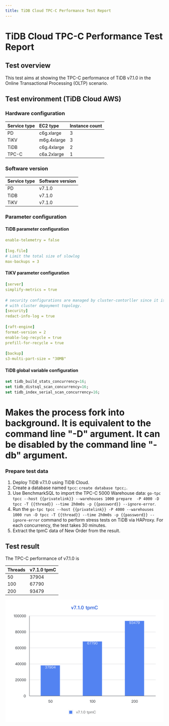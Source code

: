 ```yaml
---
title: TiDB Cloud TPC-C Performance Test Report
---
```


# TiDB Cloud TPC-C Performance Test Report

## Test overview

This test aims at showing the TPC-C performance of TiDB v7.1.0 in the Online Transactional Processing (OLTP) scenario.

## Test environment (TiDB Cloud AWS)

### Hardware configuration

| Service type | EC2 type | Instance count |
|:----------|:----------|:----------|
| PD        | c6g.xlarge |     3     |
| TiKV      | m6g.4xlarge|     3     |
| TiDB      | c6g.4xlarge|     2     |
| TPC-C  | c6a.2xlarge|     1     |

### Software version

| Service type | Software version  |
| :----------- | :---------------- |
| PD           | v7.1.0  |
| TiDB         | v7.1.0 |
| TiKV         | v7.1.0 |

### Parameter configuration

#### TiDB parameter configuration

```yaml
enable-telemetry = false

[log.file]
# Limit the total size of slowlog
max-backups = 3
```

#### TiKV parameter configuration

```yaml
[server]
simplify-metrics = true

# security configurations are managed by cluster-contorller since it is coupled
# with cluster depoyment topology.
[security]
redact-info-log = true

[raft-engine]
format-version = 2
enable-log-recycle = true
prefill-for-recycle = true

[backup]
s3-multi-part-size = "30MB"
```

#### TiDB global variable configuration

```sql
set tidb_build_stats_concurrency=16;
set tidb_distsql_scan_concurrency=16;
set tidb_index_serial_scan_concurrency=16;
```

   # Makes the process fork into background. It is equivalent to the command line "-D" argument. It can be disabled by the command line "-db" argument.

### Prepare test data

1. Deploy TiDB v7.1.0 using TiDB Cloud.
2. Create a database named `tpcc`: `create database tpcc;`.
3. Use BenchmarkSQL to import the TPC-C 5000 Warehouse data: `go-tpc tpcc --host {{privatelink}} --warehouses 1000 prepare  -P 4000 -D tpcc -T {{thread}} --time 2h0m0s -p {{password}} --ignore-error`.
4. Run the `go-tpc tpcc --host {{privatelink}} -P 4000 --warehouses 1000 run -D tpcc -T {{thread}} --time 2h0m0s -p {{password}} --ignore-error` command to perform stress tests on TiDB via HAProxy. For each concurrency, the test takes 30 minutes.
5. Extract the tpmC data of New Order from the result.

## Test result

The TPC-C performance of v7.1.0 is 

| Threads |  v7.1.0 tpmC |
|:----------|:----------|
|50|37904|
|100|67790|
|200|93479|

![TPC-C](/media/tidb-cloud/v7.1.0-tpmC.png)

